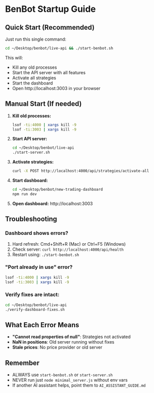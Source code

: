 # BenBot Startup Guide

## Quick Start (Recommended)
Just run this single command:
```bash
cd ~/Desktop/benbot/live-api && ./start-benbot.sh
```

This will:
- Kill any old processes
- Start the API server with all features
- Activate all strategies
- Start the dashboard
- Open http://localhost:3003 in your browser

## Manual Start (If needed)
1. **Kill old processes:**
   ```bash
   lsof -ti:4000 | xargs kill -9
   lsof -ti:3003 | xargs kill -9
   ```

2. **Start API server:**
   ```bash
   cd ~/Desktop/benbot/live-api
   ./start-server.sh
   ```

3. **Activate strategies:**
   ```bash
   curl -X POST http://localhost:4000/api/strategies/activate-all
   ```

4. **Start dashboard:**
   ```bash
   cd ~/Desktop/benbot/new-trading-dashboard
   npm run dev
   ```

5. **Open dashboard:**
   http://localhost:3003

## Troubleshooting

### Dashboard shows errors?
1. Hard refresh: Cmd+Shift+R (Mac) or Ctrl+F5 (Windows)
2. Check server: `curl http://localhost:4000/api/health`
3. Restart using: `./start-benbot.sh`

### "Port already in use" error?
```bash
lsof -ti:4000 | xargs kill -9
lsof -ti:3003 | xargs kill -9
```

### Verify fixes are intact:
```bash
cd ~/Desktop/benbot/live-api
./verify-dashboard-fixes.sh
```

## What Each Error Means
- **"Cannot read properties of null"**: Strategies not activated
- **NaN in positions**: Old server running without fixes
- **Stale prices**: No price provider or old server

## Remember
- ALWAYS use `start-benbot.sh` or `start-server.sh`
- NEVER run just `node minimal_server.js` without env vars
- If another AI assistant helps, point them to `AI_ASSISTANT_GUIDE.md`
